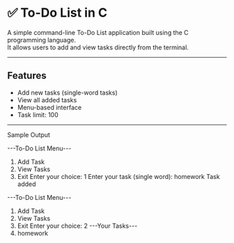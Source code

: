 # ✅ To-Do List in C

A simple command-line To-Do List application built using the C programming language.  
It allows users to add and view tasks directly from the terminal.

---

## Features

- Add new tasks (single-word tasks)
- View all added tasks
- Menu-based interface
- Task limit: 100

---

Sample Output

---To-Do List Menu---

1. Add Task
2. View Tasks
3. Exit
   Enter your choice: 1
   Enter your task (single word): homework
   Task added

---To-Do List Menu---

1. Add Task
2. View Tasks
3. Exit
   Enter your choice: 2
   ---Your Tasks---
4. homework
